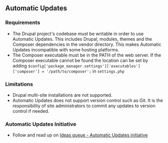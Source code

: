Automatic Updates
---------------
### Requirements
- The Drupal project's codebase must be writable in order to use Automatic Updates. This includes Drupal, modules, themes and the Composer dependencies in the vendor directory. This makes Automatic Updates incompatible with some hosting platforms.
- The Composer executable must be in the PATH of the web server. If the Composer executable cannot be found the location can be set by adding
  `$config['package_manager.settings']['executables']['composer'] = '/path/to/composer';` in `settings.php`

### Limitations
- Drupal multi-site installations are not supported.
- Automatic Updates does not support version control such as Git. It is the responsibility of site administrators to commit any updates to version control if needed.

### Automatic Updates Initiative

- Follow and read up on
  [Ideas queue - Automatic Updates initiative](https://www.drupal.org/project/ideas/issues/2940731)
